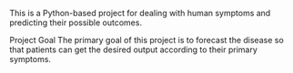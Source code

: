 This is a Python-based project for dealing with human symptoms and predicting their possible outcomes.

Project Goal
The primary goal of this project is to forecast the disease so that patients can get the desired output according to their primary symptoms.
